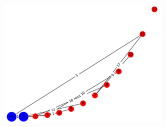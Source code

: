 <p align="center">
<img src="https://github.com/israasyz/graph-centrality/blob/visualization/path.png" width="900" title="path.png">
</p>

